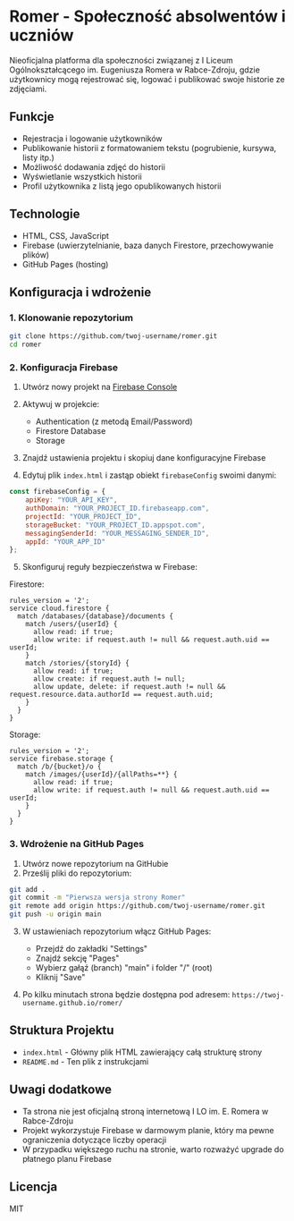 # Romer - Społeczność absolwentów i uczniów

Nieoficjalna platforma dla społeczności związanej z I Liceum Ogólnokształcącego im. Eugeniusza Romera w Rabce-Zdroju, gdzie użytkownicy mogą rejestrować się, logować i publikować swoje historie ze zdjęciami.

## Funkcje

- Rejestracja i logowanie użytkowników
- Publikowanie historii z formatowaniem tekstu (pogrubienie, kursywa, listy itp.)
- Możliwość dodawania zdjęć do historii
- Wyświetlanie wszystkich historii
- Profil użytkownika z listą jego opublikowanych historii

## Technologie

- HTML, CSS, JavaScript
- Firebase (uwierzytelnianie, baza danych Firestore, przechowywanie plików)
- GitHub Pages (hosting)

## Konfiguracja i wdrożenie

### 1. Klonowanie repozytorium

```bash
git clone https://github.com/twoj-username/romer.git
cd romer
```

### 2. Konfiguracja Firebase

1. Utwórz nowy projekt na [Firebase Console](https://console.firebase.google.com/)
2. Aktywuj w projekcie:
   - Authentication (z metodą Email/Password)
   - Firestore Database
   - Storage

3. Znajdź ustawienia projektu i skopiuj dane konfiguracyjne Firebase

4. Edytuj plik `index.html` i zastąp obiekt `firebaseConfig` swoimi danymi:

```javascript
const firebaseConfig = {
    apiKey: "YOUR_API_KEY",
    authDomain: "YOUR_PROJECT_ID.firebaseapp.com",
    projectId: "YOUR_PROJECT_ID",
    storageBucket: "YOUR_PROJECT_ID.appspot.com",
    messagingSenderId: "YOUR_MESSAGING_SENDER_ID",
    appId: "YOUR_APP_ID"
};
```

5. Skonfiguruj reguły bezpieczeństwa w Firebase:

Firestore:
```
rules_version = '2';
service cloud.firestore {
  match /databases/{database}/documents {
    match /users/{userId} {
      allow read: if true;
      allow write: if request.auth != null && request.auth.uid == userId;
    }
    match /stories/{storyId} {
      allow read: if true;
      allow create: if request.auth != null;
      allow update, delete: if request.auth != null && request.resource.data.authorId == request.auth.uid;
    }
  }
}
```

Storage:
```
rules_version = '2';
service firebase.storage {
  match /b/{bucket}/o {
    match /images/{userId}/{allPaths=**} {
      allow read: if true;
      allow write: if request.auth != null && request.auth.uid == userId;
    }
  }
}
```

### 3. Wdrożenie na GitHub Pages

1. Utwórz nowe repozytorium na GitHubie
2. Prześlij pliki do repozytorium:

```bash
git add .
git commit -m "Pierwsza wersja strony Romer"
git remote add origin https://github.com/twoj-username/romer.git
git push -u origin main
```

3. W ustawieniach repozytorium włącz GitHub Pages:
   - Przejdź do zakładki "Settings"
   - Znajdź sekcję "Pages"
   - Wybierz gałąź (branch) "main" i folder "/" (root)
   - Kliknij "Save"

4. Po kilku minutach strona będzie dostępna pod adresem: `https://twoj-username.github.io/romer/`

## Struktura Projektu

- `index.html` - Główny plik HTML zawierający całą strukturę strony
- `README.md` - Ten plik z instrukcjami

## Uwagi dodatkowe

- Ta strona nie jest oficjalną stroną internetową I LO im. E. Romera w Rabce-Zdroju
- Projekt wykorzystuje Firebase w darmowym planie, który ma pewne ograniczenia dotyczące liczby operacji
- W przypadku większego ruchu na stronie, warto rozważyć upgrade do płatnego planu Firebase

## Licencja

MIT